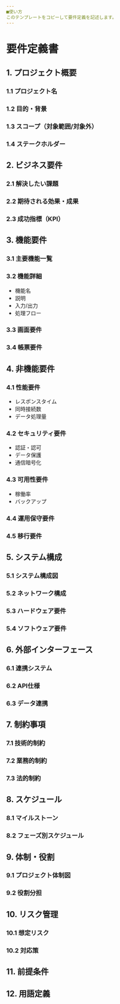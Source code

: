 ```yaml
---
■使い方
このテンプレートをコピーして要件定義を記述します。
---
```


# 要件定義書

## 1. プロジェクト概要
### 1.1 プロジェクト名
### 1.2 目的・背景
### 1.3 スコープ（対象範囲/対象外）
### 1.4 ステークホルダー

## 2. ビジネス要件
### 2.1 解決したい課題
### 2.2 期待される効果・成果
### 2.3 成功指標（KPI）

## 3. 機能要件
### 3.1 主要機能一覧
### 3.2 機能詳細
- 機能名
- 説明
- 入力/出力
- 処理フロー
### 3.3 画面要件
### 3.4 帳票要件

## 4. 非機能要件
### 4.1 性能要件
- レスポンスタイム
- 同時接続数
- データ処理量
### 4.2 セキュリティ要件
- 認証・認可
- データ保護
- 通信暗号化
### 4.3 可用性要件
- 稼働率
- バックアップ

### 4.4 運用保守要件
### 4.5 移行要件

## 5. システム構成
### 5.1 システム構成図
### 5.2 ネットワーク構成
### 5.3 ハードウェア要件
### 5.4 ソフトウェア要件

## 6. 外部インターフェース
### 6.1 連携システム
### 6.2 API仕様
### 6.3 データ連携

## 7. 制約事項
### 7.1 技術的制約
### 7.2 業務的制約
### 7.3 法的制約

## 8. スケジュール
### 8.1 マイルストーン
### 8.2 フェーズ別スケジュール

## 9. 体制・役割
### 9.1 プロジェクト体制図
### 9.2 役割分担

## 10. リスク管理
### 10.1 想定リスク
### 10.2 対応策

## 11. 前提条件

## 12. 用語定義

